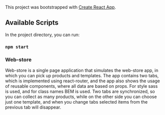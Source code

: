 This project was bootstrapped with [Create React App](https://github.com/facebook/create-react-app).

## Available Scripts

In the project directory, you can run:

### `npm start`

### Web-store

Web-store is a single page application that simulates the web-store app, in which you can pick up products and templates. The app contains two tabs, which is implemented using react-router, and the app also shows the usage of reusable components, where all data are based on props. For style sass is used, and for class names BEM is used. Two tabs are synchronized, so you can collect as many products, while on the other side you can choose just one template, and when you change tabs selected items from the previous tab will disappear.     
